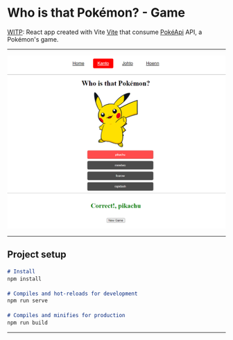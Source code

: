 # Who is that Pokémon? - Game

[WITP](https://diablo3dp-vue3.netlify.app/): React app created with Vite [Vite](https://vitejs.dev/) that consume [PokéApi](https://pokeapi.co/) API, a Pokémon's game.

---

![WITP](assets/cover.png)

---
## Project setup
```markdown
# Install
npm install

# Compiles and hot-reloads for development
npm run serve

# Compiles and minifies for production
npm run build

```

---